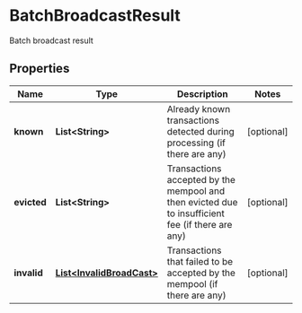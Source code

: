 

# BatchBroadcastResult

Batch broadcast result
## Properties

Name | Type | Description | Notes
------------ | ------------- | ------------- | -------------
**known** | **List&lt;String&gt;** | Already known transactions detected during processing (if there are any) |  [optional]
**evicted** | **List&lt;String&gt;** | Transactions accepted by the mempool and then evicted due to insufficient fee (if there are any) |  [optional]
**invalid** | [**List&lt;InvalidBroadCast&gt;**](InvalidBroadCast.md) | Transactions that failed to be accepted by the mempool (if there are any) |  [optional]



